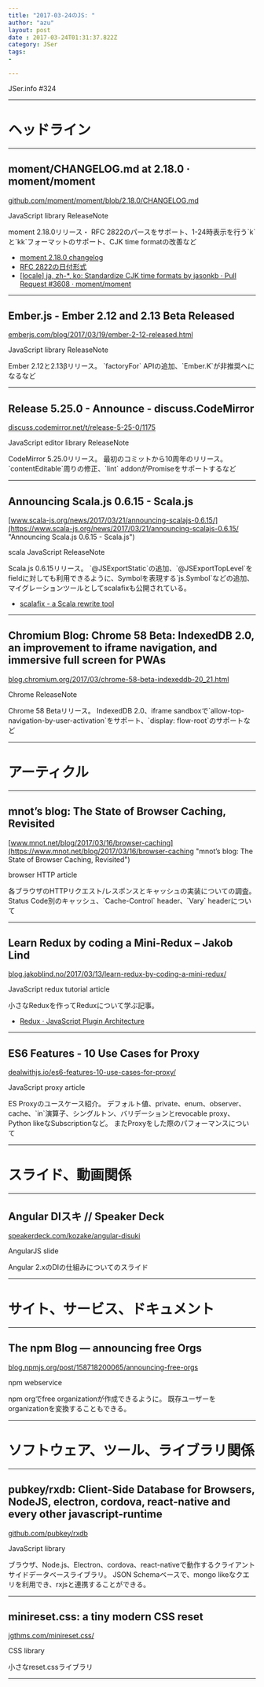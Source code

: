 ```yaml
---
title: "2017-03-24のJS: "
author: "azu"
layout: post
date : 2017-03-24T01:31:37.822Z
category: JSer
tags:
-

---
```


JSer.info #324

----

<h1 class="site-genre">ヘッドライン</h1>

----

## moment/CHANGELOG.md at 2.18.0 · moment/moment
[github.com/moment/moment/blob/2.18.0/CHANGELOG.md](https://github.com/moment/moment/blob/2.18.0/CHANGELOG.md "moment/CHANGELOG.md at 2.18.0 · moment/moment")
<p class="jser-tags jser-tag-icon"><span class="jser-tag">JavaScript</span> <span class="jser-tag">library</span> <span class="jser-tag">ReleaseNote</span></p>
moment 2.18.0リリース・
RFC 2822のパースをサポート、1-24時表示を行う`k`と`kk`フォーマットのサポート、CJK time formatの改善など

- [moment 2.18.0 changelog](https://gist.github.com/ichernev/78920c5a1e419fb28c6e4546d1b7235c "moment 2.18.0 changelog")
- [RFC 2822の日付形式](https://wiki.suikawiki.org/n/RFC%202822%E3%81%AE%E6%97%A5%E4%BB%98%E5%BD%A2%E5%BC%8F "RFC 2822の日付形式")
- [\[locale\] ja, zh-\*, ko: Standardize CJK time formats by jasonkb · Pull Request #3608 · moment/moment](https://github.com/moment/moment/pull/3608 "\[locale\] ja, zh-\*, ko: Standardize CJK time formats by jasonkb · Pull Request #3608 · moment/moment")

----

## Ember.js - Ember 2.12 and 2.13 Beta Released
[emberjs.com/blog/2017/03/19/ember-2-12-released.html](http://emberjs.com/blog/2017/03/19/ember-2-12-released.html "Ember.js - Ember 2.12 and 2.13 Beta Released")
<p class="jser-tags jser-tag-icon"><span class="jser-tag">JavaScript</span> <span class="jser-tag">library</span> <span class="jser-tag">ReleaseNote</span></p>
Ember 2.12と2.13βリリース。
`factoryFor` APIの追加、`Ember.K`が非推奨へになるなど


----

## Release 5.25.0 - Announce - discuss.CodeMirror
[discuss.codemirror.net/t/release-5-25-0/1175](http://discuss.codemirror.net/t/release-5-25-0/1175 "Release 5.25.0 - Announce - discuss.CodeMirror")
<p class="jser-tags jser-tag-icon"><span class="jser-tag">JavaScript</span> <span class="jser-tag">editor</span> <span class="jser-tag">library</span> <span class="jser-tag">ReleaseNote</span></p>
CodeMirror 5.25.0リリース。
最初のコミットから10周年のリリース。
`contentEditable`周りの修正、`lint` addonがPromiseをサポートするなど


----

## Announcing Scala.js 0.6.15 - Scala.js
[www.scala-js.org/news/2017/03/21/announcing-scalajs-0.6.15/](https://www.scala-js.org/news/2017/03/21/announcing-scalajs-0.6.15/ "Announcing Scala.js 0.6.15 - Scala.js")
<p class="jser-tags jser-tag-icon"><span class="jser-tag">scala</span> <span class="jser-tag">JavaScript</span> <span class="jser-tag">ReleaseNote</span></p>
Scala.js 0.6.15リリース。
`@JSExportStatic`の追加、`@JSExportTopLevel`をfieldに対しても利用できるように、Symbolを表現する`js.Symbol`などの追加、
マイグレーションツールとしてscalafixも公開されている。

- [scalafix - a Scala rewrite tool](https://scalacenter.github.io/scalafix/ "scalafix - a Scala rewrite tool")

----

## Chromium Blog: Chrome 58 Beta: IndexedDB 2.0, an improvement to iframe navigation, and immersive full screen for PWAs
[blog.chromium.org/2017/03/chrome-58-beta-indexeddb-20\_21.html](https://blog.chromium.org/2017/03/chrome-58-beta-indexeddb-20_21.html "Chromium Blog: Chrome 58 Beta: IndexedDB 2.0, an improvement to iframe navigation, and immersive full screen for PWAs")
<p class="jser-tags jser-tag-icon"><span class="jser-tag">Chrome</span> <span class="jser-tag">ReleaseNote</span></p>
Chrome 58 Betaリリース。
IndexedDB 2.0、iframe sandboxで`allow-top-navigation-by-user-activation`をサポート、`display: flow-root`のサポートなど


----
<h1 class="site-genre">アーティクル</h1>

----

## mnot’s blog: The State of Browser Caching, Revisited
[www.mnot.net/blog/2017/03/16/browser-caching](https://www.mnot.net/blog/2017/03/16/browser-caching "mnot’s blog: The State of Browser Caching, Revisited")
<p class="jser-tags jser-tag-icon"><span class="jser-tag">browser</span> <span class="jser-tag">HTTP</span> <span class="jser-tag">article</span></p>
各ブラウザのHTTPリクエスト/レスポンスとキャッシュの実装についての調査。
Status Code別のキャッシュ、`Cache-Control` header、`Vary` headerについて


----

## Learn Redux by coding a Mini-Redux – Jakob Lind
[blog.jakoblind.no/2017/03/13/learn-redux-by-coding-a-mini-redux/](http://blog.jakoblind.no/2017/03/13/learn-redux-by-coding-a-mini-redux/ "Learn Redux by coding a Mini-Redux – Jakob Lind")
<p class="jser-tags jser-tag-icon"><span class="jser-tag">JavaScript</span> <span class="jser-tag">redux</span> <span class="jser-tag">tutorial</span> <span class="jser-tag">article</span></p>
小さなReduxを作ってReduxについて学ぶ記事。

- [Redux · JavaScript Plugin Architecture](https://azu.gitbooks.io/javascript-plugin-architecture/content/ja/Redux/ "Redux · JavaScript Plugin Architecture")

----

## ES6 Features - 10 Use Cases for Proxy
[dealwithjs.io/es6-features-10-use-cases-for-proxy/](http://dealwithjs.io/es6-features-10-use-cases-for-proxy/ "ES6 Features - 10 Use Cases for Proxy")
<p class="jser-tags jser-tag-icon"><span class="jser-tag">JavaScript</span> <span class="jser-tag">proxy</span> <span class="jser-tag">article</span></p>
ES Proxyのユースケース紹介。
デフォルト値、private、enum、observer、cache、`in`演算子、シングルトン、バリデーションとrevocable proxy、Python likeなSubscriptionなど。
またProxyをした際のパフォーマンスについて


----
<h1 class="site-genre">スライド、動画関係</h1>

----

## Angular DIスキ // Speaker Deck
[speakerdeck.com/kozake/angular-disuki](https://speakerdeck.com/kozake/angular-disuki "Angular DIスキ // Speaker Deck")
<p class="jser-tags jser-tag-icon"><span class="jser-tag">AngularJS</span> <span class="jser-tag">slide</span></p>
Angular 2.xのDIの仕組みについてのスライド


----
<h1 class="site-genre">サイト、サービス、ドキュメント</h1>

----

## The npm Blog — announcing free Orgs
[blog.npmjs.org/post/158718200065/announcing-free-orgs](http://blog.npmjs.org/post/158718200065/announcing-free-orgs "The npm Blog — announcing free Orgs")
<p class="jser-tags jser-tag-icon"><span class="jser-tag">npm</span> <span class="jser-tag">webservice</span></p>
npm orgでfree organizationが作成できるように。
既存ユーザーをorganizationを変換することもできる。


----
<h1 class="site-genre">ソフトウェア、ツール、ライブラリ関係</h1>

----

## pubkey/rxdb: Client-Side Database for Browsers, NodeJS, electron, cordova, react-native and every other javascript-runtime
[github.com/pubkey/rxdb](https://github.com/pubkey/rxdb "pubkey/rxdb: Client-Side Database for Browsers, NodeJS, electron, cordova, react-native and every other javascript-runtime")
<p class="jser-tags jser-tag-icon"><span class="jser-tag">JavaScript</span> <span class="jser-tag">library</span></p>
ブラウザ、Node.js、Electron、cordova、react-nativeで動作するクライアントサイドデータベースライブラリ。
JSON Schemaベースで、mongo likeなクエリを利用でき、rxjsと連携することができる。


----

## minireset.css: a tiny modern CSS reset
[jgthms.com/minireset.css/](http://jgthms.com/minireset.css/ "minireset.css: a tiny modern CSS reset")
<p class="jser-tags jser-tag-icon"><span class="jser-tag">CSS</span> <span class="jser-tag">library</span></p>
小さなreset.cssライブラリ


----
